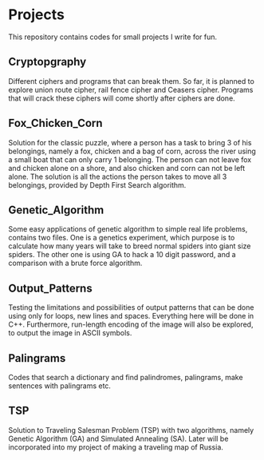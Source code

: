 # Projects
This repository contains codes for small projects I write for fun.

## Cryptopgraphy
Different ciphers and programs that can break them. So far, it is planned to explore union route cipher, rail fence cipher and Ceasers cipher. Programs that will crack these ciphers will come shortly after ciphers are done. 

## Fox_Chicken_Corn
Solution for the classic puzzle, where a person has a task to bring 3 of his belongings, namely a fox, chicken and a bag of corn, across the river using a small boat that can only carry 1 belonging. The person can not leave fox and chicken alone on a shore, and also chicken and corn can not be left alone. The solution is all the actions the person takes to move all 3 belongings, provided by Depth First Search algorithm.

## Genetic_Algorithm
Some easy applications of genetic algorithm to simple real life problems, contains two files. One is a genetics experiment, which purpose is to calculate how many years will take to breed normal spiders into giant size spiders. The other one is using GA to hack a 10 digit password, and a comparison with a brute force algorithm.

## Output_Patterns
Testing the limitations and possibilities of output patterns that can be done using only for loops, new lines and spaces. Everything here will be done in C++. Furthermore, run-length encoding of the image will also be explored, to output the image in ASCII symbols.

## Palingrams
Codes that search a dictionary and find palindromes, palingrams, make sentences with palingrams etc.

## TSP
Solution to Traveling Salesman Problem (TSP) with two algorithms, namely Genetic Algorithm (GA) and Simulated Annealing (SA). Later will be incorporated into my project of making a traveling map of Russia. 
